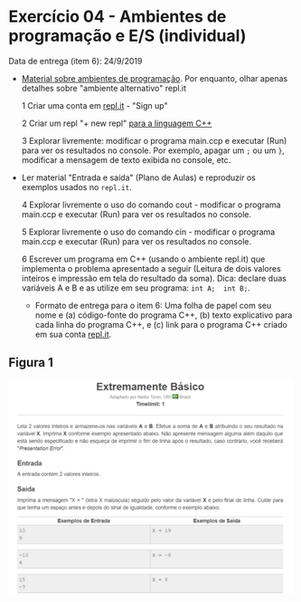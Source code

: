 # Exercício 04 - Ambientes de programação e E/S (individual)
  
Data de entrega (item 6): 24/9/2019

+ [Material sobre ambientes de programação](https://www.dropbox.com/sh/dcjxlguwll4scb6/AADmPysnNWYyDXgay09jtNKOa?dl=0). Por enquanto, olhar apenas detalhes sobre "ambiente alternativo" repl.it

   1 Criar uma conta em [repl.it](https://repl.it) - "Sign up"
   
   2 Criar um repl "+ new repl" [para a linguagem C++](https://repl.it/languages/cpp)

   3 Explorar livremente: modificar o programa main.ccp e executar (Run) para ver os resultados no console. Por exemplo, apagar um `;` ou um `}`, modificar a mensagem de texto exibida no console, etc.

+ Ler material "Entrada e saída" (Plano de Aulas) e reproduzir os exemplos usados no `repl.it`.

   4 Explorar livremente o uso do comando cout -  modificar o programa main.ccp e executar (Run) para ver os resultados no console.

   5 Explorar livremente o uso do comando cin -  modificar o programa main.ccp e executar (Run) para ver os resultados no console. 

   6 Escrever um programa em C++ (usando o ambiente repl.it) que implementa o problema apresentado a seguir (Leitura de dois valores inteiros e impressão em tela do resultado da soma). Dica: declare duas variáveis A e B e as utilize em seu programa:  `int A;  int B;`.
   
   - Formato de entrega para o item 6: Uma folha de papel com seu nome e (a) código-fonte do programa C++, (b) texto explicativo para cada linha do programa C++, e (c) link para o programa C++ criado em sua conta [repl.it](https://repl.it).  
   
## Figura 1

![Figura 1 - Problema](../figs/ILP-ProblemaBasico01.png)

